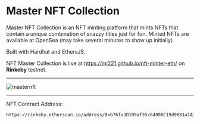 # Master NFT Collection

Master NFT Collection is an NFT minting platform that mints NFTs that contain a unique combination of snazzy titles just for fun. Minted NFTs are available at OpenSea (may take several minutes to show up initially). 

Built with Hardhat and EthersJS.

NFT Master Collection is live at https://mj221.github.io/nft-minter-eth/ on <b>Rinkeby</b> testnet.
<hr/>

![masternft](https://user-images.githubusercontent.com/50122869/159505380-aa5b25ff-6c62-4563-b3f8-78dd0a8b3df3.gif)


<hr/>

NFT Contract Address:
```
https://rinkeby.etherscan.io/address/0xb76fa3D109aF35c64990C19d9881a1A3e036DB69
```
